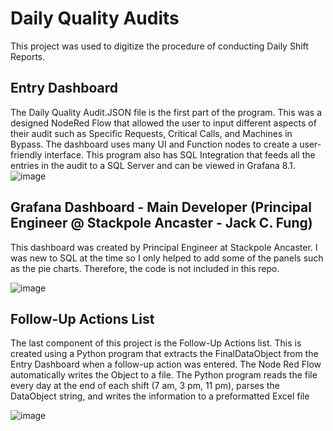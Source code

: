 # Daily Quality Audits
This project was used to digitize the procedure of conducting Daily Shift Reports. 

## Entry Dashboard
The Daily Quality Audit.JSON file is the first part of the program. This was a designed NodeRed Flow that allowed the user to input different aspects of their audit such as Specific Requests, Critical Calls, and Machines in Bypass. The dashboard uses many UI and Function nodes to create a user-friendly interface. This program also has SQL Integration that feeds all the entries in the audit to a SQL Server and can be viewed in Grafana 8.1. 
![image](https://github.com/ShivThakar18/Stackpole-International/assets/94186009/b797f7ea-8381-44ac-8116-89f3eab39b48)

## Grafana Dashboard - Main Developer (Principal Engineer @ Stackpole Ancaster - Jack C. Fung)
This dashboard was created by Principal Engineer at Stackpole Ancaster. I was new to SQL at the time so I only helped to add some of the panels such as the pie charts. Therefore, the code is not included in this repo.

![image](https://github.com/ShivThakar18/Stackpole-International/assets/94186009/3928f239-a241-426a-a073-0f4ce2cc69ae)

## Follow-Up Actions List
The last component of this project is the Follow-Up Actions list. This is created using a Python program that extracts the FinalDataObject from the Entry Dashboard when a follow-up action was entered. The Node Red Flow automatically writes the Object to a file. The Python program reads the file every day at the end of each shift (7 am, 3 pm, 11 pm), parses the DataObject string, and writes the information to a preformatted Excel file

![image](https://github.com/ShivThakar18/Stackpole-International/assets/94186009/48a60153-99eb-42e1-9b70-d354a1682c1e)
